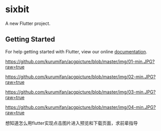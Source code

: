 # sixbit

A new Flutter project.

## Getting Started

For help getting started with Flutter, view our online
[documentation](https://flutter.io/).


https://github.com/kurumifan/acgpicture/blob/master/img/01-min.JPG?raw=true

https://github.com/kurumifan/acgpicture/blob/master/img/02-min.JPG?raw=true

https://github.com/kurumifan/acgpicture/blob/master/img/03-min.JPG?raw=true

https://github.com/kurumifan/acgpicture/blob/master/img/04-min.JPG?raw=true


想知道怎么用flutter实现点击图片进入预览和下载页面，求前辈指导


